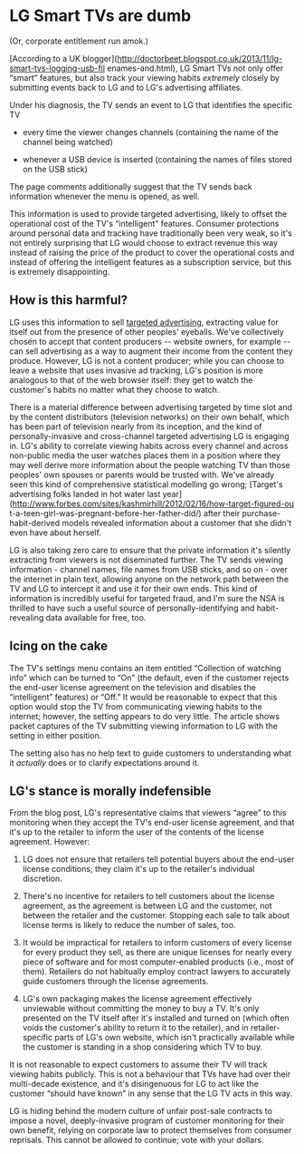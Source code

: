 # LG Smart TVs are dumb

(Or, corporate entitlement run amok.)

[According to a UK
blogger](http://doctorbeet.blogspot.co.uk/2013/11/lg-smart-tvs-logging-usb-fil
enames-and.html), LG Smart TVs not only offer “smart” features, but also
track your viewing habits _extremely_ closely by submitting events back to LG
and to LG's advertising affiliates.

Under his diagnosis, the TV sends an event to LG that identifies the specific TV

* every time the viewer changes channels (containing the name of the channel being watched)

* whenever a USB device is inserted (containing the names of files stored on the USB stick)

The page comments additionally suggest that the TV sends back information
whenever the menu is opened, as well.

This information is used to provide targeted advertising, likely to offset
the operational cost of the TV's “intelligent” features. Consumer protections
around personal data and tracking have traditionally been very weak, so it's
not entirely surprising that LG would choose to extract revenue this way
instead of raising the price of the product to cover the operational costs and instead of offering the intelligent features as a subscription service, but this is extremely disappointing.

## How is this harmful?

LG uses this information to sell [targeted
advertising](http://us.lgsmartad.com/main/main.lge), extracting value for
itself out from the presence of other peoples' eyeballs. We've collectively
chosen to accept that content producers -- website owners, for example -- can
sell advertising as a way to augment their income from the content they
produce. However, LG is not a content producer; while you can choose to leave
a website that uses invasive ad tracking, LG's position is more analogous to
that of the web browser itself: they get to watch the customer's habits no matter what they choose to watch.

There is a material difference between advertising targeted by time slot and
by the content distributors (television networks) on their own behalf, which
has been part of television nearly from its inception, and the kind of
personally-invasive and cross-channel targeted advertising LG is engaging in.
LG's ability to correlate viewing habits across every channel and across
non-public media the user watches places them in a position where they may
well derive more information about the people watching TV than those peoples'
own spouses or parents would be trusted with. We've already seen this kind of
comprehensive statistical modelling go wrong; [Target's advertising folks
landed in hot water last
year](http://www.forbes.com/sites/kashmirhill/2012/02/16/how-target-figured-ou
 t-a-teen-girl-was-pregnant-before-her-father-did/) after their
purchase-habit-derived models revealed information about a customer that she
didn't even have about herself.

LG is also taking zero care to ensure that the private information it's
silently extracting from viewers is not diseminated further. The TV sends
viewing information - channel names, file names from USB sticks, and so on -
over the internet in plain text, allowing anyone on the network path between
the TV and LG to intercept it and use it for their own ends. This kind of
information is incredibly useful for targeted fraud, and I'm sure the NSA is
thrilled to have such a useful source of personally-identifying and
habit-revealing data available for free, too.

## Icing on the cake

The TV's settings menu contains an item entitled “Collection of watching
info” which can be turned to “On” (the default, even if the customer rejects
the end-user license agreement on the television and disables the
“intelligent” features) or “Off.” It would be reasonable to expect that this
option would stop the TV from communicating viewing habits to the internet;
however, the setting appears to do very little. The article shows packet
captures of the TV submitting viewing information to LG with the setting in
either position.

The setting also has no help text to guide customers to understanding what it
_actually_ does or to clarify expectations around it.

## LG's stance is morally indefensible

From the blog post, LG's representative claims that viewers “agree” to this
monitoring when they accept the TV's end-user license agreement, and that
it's up to the retailer to inform the user of the contents of the license
agreement. However:

1. LG does not ensure that retailers tell potential buyers about the end-user license conditions; they claim it's up to the retailer's individual discretion.

2. There's no incentive for retailers to tell customers about the license agreement, as the agreement is between LG and the customer, not between the retailer and the customer. Stopping each sale to talk about license terms is likely to reduce the number of sales, too.

3. It would be impractical for retailers to inform customers of every license for every product they sell, as there are unique licenses for nearly every piece of software and for most computer-enabled products (i.e., most of them). Retailers do not habitually employ contract lawyers to accurately guide customers through the license agreements.

4. LG's own packaging makes the license agreement effectively unviewable without committing the money to buy a TV. It's only presented on the TV itself after it's installed and turned on (which often voids the customer's ability to return it to the retailer), and in retailer-specific parts of LG's own website, which isn't practically available while the customer is standing in a shop considering which TV to buy.

It is not reasonable to expect customers to assume their TV will track
viewing habits publicly. This is not a behaviour that TVs have had over their
multi-decade existence, and it's disingenuous for LG to act like the customer
“should have known” in any sense that the LG TV acts in this way.

LG is hiding behind the modern culture of unfair post-sale contracts to
impose a novel, deeply-invasive program of customer monitoring for their own
benefit, relying on corporate law to protect themselves from consumer
reprisals. This cannot be allowed to continue; vote with your dollars.
